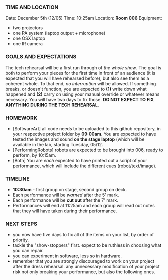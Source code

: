 ### TIME AND LOCATION

Date: December 5th (12/05)
Time: 10:25am
Location: **Room 006**
Equipment: 
- two projectors
- one PA system (laptop output + microphone)
- one OSX laptop
- one IR camera


### GOALS AND EXPECTATIONS

The tech rehearsal will be a first run through of *the whole show*. The goal is both to perform your pieces for the first time in front of an audience (it is expected that you will have rehearsed before), but also see them as a coherent whole. To that end, *no interruption* will be allowed. If something breaks, or doesn't function, you are expected to **(1)** write down what happened and **(2)** carry on using your manual override or whatever means necessary. You will have two days to fix those. **DO NOT EXPECT TO FIX ANYTHING DURING THE TECH REHEARSAL**.


### HOMEWORK

- [SoftwareArt] all code needs to be uploaded to this github repository, in your respective project folder by **09:00am**. You are expected to have tested the images and sound **on the stage laptop** (which will be available in the lab, starting Tuesday, 05/12.
- [PerformingRobots] robots are expected to be brought into 006, ready to perform, by 10:15am.
- [Both] You are *each* expected to have printed out a script of your performance, which will include the different cues (robot/text/image).


### TIMELINE

- **10:30am** - first group on stage, second group on deck.
- Each performance will be *warned* after the 5' mark.
- Each performance will be **cut out** after the 7' mark.
- Performances will end at 11:25am and each group will read out notes that they will have taken during their performance.


### NEXT STEPS

- you now have five days to fix all of the items on your list, by order of priority.
- tackle the "show-stoppers" first. expect to be ruthless in choosing what you can repair.
- you can experiment in software, less so in hardware.
- remember that you are strongly discouraged to work on your project after the dress rehearsal. any unnecessary modification of your project risk not only breaking your performance, but also the following ones.
